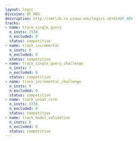 ```yaml
---
layout: logic
division: QF_ABV
description: http://smtlib.cs.uiowa.edu/logics.shtml#QF_ABV
tracks:
- name: track_single_query
  n_insts: 7538
  n_excluded: 0
  status: competitive
- name: track_incremental
  n_insts: 0
  n_excluded: 0
  status: competitive
- name: track_single_query_challenge
  n_insts: 7
  n_excluded: 0
  status: competitive
- name: track_incremental_challenge
  n_insts: 9
  n_excluded: 0
  status: competitive
- name: track_unsat_core
  n_insts: 3730
  n_excluded: 0
  status: competitive
- name: track_model_validation
  n_insts: 0
  n_excluded: 0
  status: competitive
---
```

